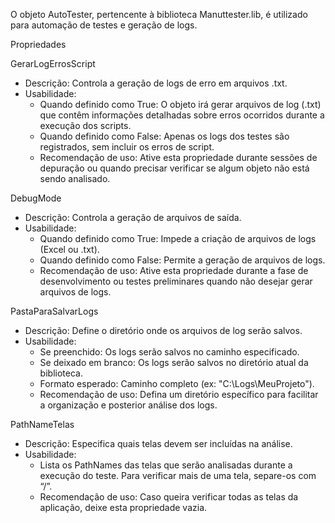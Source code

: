 O objeto AutoTester, pertencente à biblioteca Manuttester.lib, é utilizado para automação de testes e geração de logs.

Propriedades

GerarLogErrosScript

* Descrição: Controla a geração de logs de erro em arquivos .txt.
* Usabilidade:
    * Quando definido como True: O objeto irá gerar arquivos de log (.txt) que contêm informações detalhadas sobre erros ocorridos durante a execução dos scripts.
    * Quando definido como False: Apenas os logs dos testes são registrados, sem incluir os erros de script.
    * Recomendação de uso: Ative esta propriedade durante sessões de depuração ou quando precisar verificar se algum objeto não está sendo analisado.

DebugMode

* Descrição: Controla a geração de arquivos de saída.
* Usabilidade:
    * Quando definido como True: Impede a criação de arquivos de logs (Excel ou .txt).
    * Quando definido como False: Permite a geração de arquivos de logs.
    * Recomendação de uso: Ative esta propriedade durante a fase de desenvolvimento ou testes preliminares quando não desejar gerar arquivos de logs.

PastaParaSalvarLogs

* Descrição: Define o diretório onde os arquivos de log serão salvos.
* Usabilidade:
    * Se preenchido: Os logs serão salvos no caminho especificado.
    * Se deixado em branco: Os logs serão salvos no diretório atual da biblioteca.
    * Formato esperado: Caminho completo (ex: "C:\Logs\MeuProjeto").
    * Recomendação de uso: Defina um diretório específico para facilitar a organização e posterior análise dos logs.

PathNameTelas

* Descrição: Especifica quais telas devem ser incluídas na análise.
* Usabilidade:
    * Lista os PathNames das telas que serão analisadas durante a execução do teste. Para verificar mais de uma tela, separe-os com “/”. 
    * Recomendação de uso: Caso queira verificar todas as telas da aplicação, deixe esta propriedade vazia.

